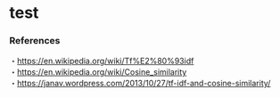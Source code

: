# test

### References
・https://en.wikipedia.org/wiki/Tf%E2%80%93idf </br>
・https://en.wikipedia.org/wiki/Cosine_similarity </br>
・https://janav.wordpress.com/2013/10/27/tf-idf-and-cosine-similarity/
